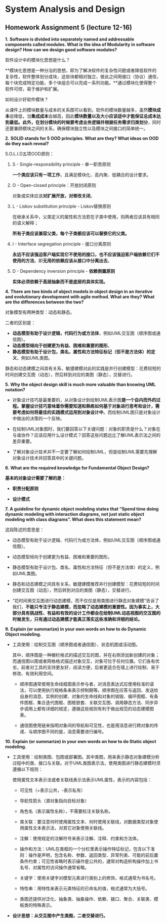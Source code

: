# System Analysis and Design

## Homework Assignment 5 (lecture 12-16)

**1.**   **Software is divided into separately named and addressable components called modules. What is the idea of Modularity in software design? How can we design good software modules?**

软件设计中的模块化思想是什么？

**模块化思想是一种分治的思想，即为了解决软件的复杂性问题或者降低软件的复杂性，软件整体划分成块，这些块都相对独立，彼此之间用接口（协议）通信，每个块完成特定功能，多个块组合可以完成一系列功能。**通过模块化使得整个软件可控，易于维护和扩展。

如何设计好软件模块？

从课件上的模块数量与成本的关系图可以看到，软件的模块数量越多，虽然**模块成本**会降低，当**集成成本**会越高，因此**模块数量以及大小应该适中才能保证总成本达到最低。**此外，在划分模块的时候**要考虑业务逻辑并根据任务需求归类划分**，同时还要兼顾模块之间的关系，确保模块独立性以及模块之间接口的简单统一。

**2.**   **SOLID stands for 5 OOD principles. What are they? What ideas on OOD do they each reveal?**

S.O.L.I.D五项OOD原则：

1. S - Single-responsibility principle - 单一职责原则

   **一个类应该只有一项工作**，且满足模块化、高内聚、低耦合的设计要求。

2. O - Open-closed principle：开放封闭原则

   对象或实体应该**对扩展开放，对修改关闭**。

3. L - Liskov substitution principle - Liskov替换原则

   在继承关系中，父类定义的属性和方法若在子类中使用，则两者应该具有相同的语义解释；

   **所有子类应该兼容父类，每个子类都应该可以替换它的父类。**

4. I - Interface segregation principle - 接口分离原则

   **永远不应该强迫客户端实现它不使用的接口，也不应该强迫客户端依赖它们不使用的方法**。即**无用的依赖应该从接口中分离出去**。

5. D - Dependency inversion principle - **依赖倒置原则**

   **实体必须依赖于高层抽象而不是底层的具体实现。**

**4.**   **There are two kinds of object models in object design in an iterative and evolutionary development with agile method. What are they? What are the differences between the two?**

对象模型有两种类型：动态和静态。

二者的区别是：

* **动态模型有助于设计逻辑，代码行为或方法体**，例如UML交互图（顺序图或通信图）。
* **动态模型倾向于创建更为有益、困难和重要的图形**。
* **静态模型有助于设计包，类名，属性和方法特征标记（但不是方法体）的定义**，例如UML类图。

静态和动态建模之间具有关系，敏捷建模对此的实践是并行创建模型：花费较短的时间创建交互图（动态），然后转到对应的类图（静态），交替进行。

**5.**   **Why the object design skill is much more valuable than knowing UML notation?**

* 对象设计技巧是最重要的，从对象设计到绘制UML表示图**是一个自内而外的过程。掌握设计技巧意味着你需要知道和熟练如何基于对象进行思考和设计，需要考虑如何将最佳的实践模式运用到对象设计中**。而绘制UML图只是对象设计中做出的决策的一个反映。

* 在绘制UML对象图时，我们要回答以下关键问题：对象的职责是什么？对象在与谁协作？应该应用什么设计模式？回答这些问题远比了解UML表示法之间的差异重要。

* 了解对象设计技术并不一定要了解如何绘制UML，但是绘制UML需要先理解对象设计技术并回答其中的关键问题。

**6.**   **What are the required knowledge for Fundamental Object Design?** 

**基本的对象设计需要了解的是：**

* **职责分配原则**

* **设计模式**

**7.**   **A guideline for dynamic object modeling states that “Spend time doing dynamic modeling with interaction diagrams, not just static object modeling with class diagrams”. What does this statement mean?**

这段陈述的意思是：

* 动态模型有助于设计逻辑、代码行为或方法体，例如UML交互图（顺序图或通信图）。

* 动态模型倾向于创建更为有益、困难和重要的图形。

* 静态模型有助于设计包、类名、属性和方法特征（但不是方法体）的定义，例如UML类图。

* 静态和动态建模之间具有关系，敏捷建模推荐并行创建模型：花费较短的时间创建交互图（动态），然后转到对应的类图（静态），交替进行。

* “花时间用交互图进行动态建模，而不仅仅是用类图进行静态对象建模”告诉了我们，**不能只专注于静态建模，而忽略了动态建模的重要性。因为事实上，大部分具有挑战性、有益和有效的设计工作都会在绘制UML动态视图的交互图的时候发生，只有通过动态建模才能真正落实这些准确和详细的结论。**

**9.**   **Explain (or summarize) in your own words on how to do Dynamic Object modeling.**

* 工具使用：绘制交互图（顺序图或者通信图）、状态机图或活动图。

  其中，顺序图是一种栅栏格式的描述交互的图，并在右侧添加新创建的对象；而通信图以图或者网格格式描述对象交互，对象可位于任何位置。它们各有优劣，前者对工具的支持更友好，阅读方便，后者更适合在墙上进行绘制、易于修改、有效利用空间。

  * 顺序图通常使用生命线框图表示参与者，对消息表达式应使用标准的语法，可以使用执行规格条来表示控制期等。顺序图在应答与返回、发送给自身的消息、实例的创建、对象的生命线和对象的销毁、循环图框、有条件图框、集合迭代图框、图框嵌套、关联交互图、调用静态方法、同步异步调用上都有详细的规定，遵循这些规则有利于做出规范的动态建模图表。

  * 通信图使用链来指明对象间的导航和可见性，也是用消息进行跨对象的传递、与顺序图不同的是，消息需要进行编号。

**10.** **Explain (or summarize) in your own words on how to do Static object modeling.**

* 工具使用：绘制类图、包图或部署图。其中类图，用来表示静态对象建模分析过程中的类、接口与关联。对于UML类图表示法，使用类图进行静态建模时须遵循以下规则：

  使用属性文本表示法或者关联线表示法表示UML属性，表示的内容包括：

  * 可见性（+表示公共，-表示私有）
  * 导航性箭头（源对象指向目标对象）
  * 角色名（表示属性名称），不需要标注关联名称。

  * 类关联：要注意何时使用属性文本、何时使用关联线，对数据类型对象使用属性文本表示法，对其它对象使用关联线。

  * 注解：使用规定的注解符号来表示注解、注释、约束和方法体。

  * 操作和方法：UML在类框的一个分栏里表示操作特征标记，包含以下准则：操作是声明，包含名称、参数、返回类型、异常列表、可能的前后置条件约束；可见性省略时表示操作是公共的，通常对构造析构操作加上书名号、对属性的访问操作通常省略。

  * 关键字：使用关键字对模型元素进行类别上的修饰，格式通常为书名号。
  * 特性串：用特性来表示元素特征的已命名的值，格式通常为大括号。
  * 类图还提供对泛化、抽象类、抽象操作、依赖、接口、聚合、关联类、模板类的特殊表示。

* **设计思想：从交互图中产生类图，二者交替进行。**